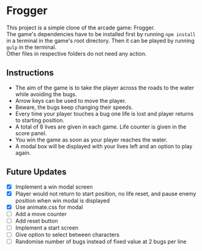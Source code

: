 # Frogger

This project is a simple clone of the arcade game: Frogger.\
The game's dependencies have to be installed first by running `npm install` in a terminal in the game's root directory. Then it can be played by running `gulp` in the terminal.\
Other files in respective folders do not need any action.

## Instructions
- The aim of the game is to take the player across the roads to the water while avoiding the bugs.
- Arrow keys can be used to move the player.
- Beware, the bugs keep changing their speeds.
- Every time your player touches a bug one life is lost and player returns to starting position.
- A total of 8 lives are given in each game. Life counter is given in the score panel.
- You win the game as soon as your player reaches the water.
- A modal box will be displayed with your lives left and an option to play again.

## Future Updates
- [x] Implement a win modal screen
- [x] Player would not return to start position, no life reset, and pause enemy position when win modal is displayed
- [x] Use animate.css for modal
- [ ] Add a move counter
- [ ] Add reset button
- [ ] Implement a start screen
- [ ] Give option to select between characters
- [ ] Randomise number of bugs instead of fixed value at 2 bugs per line